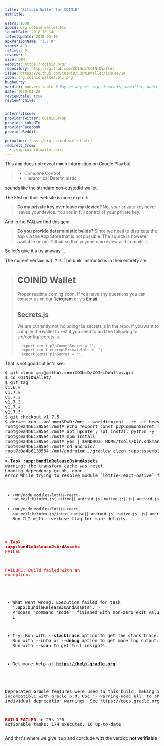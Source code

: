 ```yaml
---
title: "Bitcoin Wallet for COINiD"
altTitle: 

users: 1000
appId: org.coinid.wallet.btc
launchDate: 2018-10-14
latestUpdate: 2020-05-16
apkVersionName: "1.7.9"
stars: 4.3
ratings: 6
reviews: 1
size: 34M
website: https://coinid.org/
repository: https://github.com/COINiD/COINiDWallet
issue: https://github.com/COINiD/COINiDWallet/issues/24
icon: org.coinid.wallet.btc.png
bugbounty: 
verdict: nonverifiable # May be any of: wip, fewusers, nowallet, nobtc, custodial, nosource, nonverifiable, verifiable, bounty, defunct
date: 2020-01-29
reviewStale: true
reviewArchive:


internalIssue: 
providerTwitter: COINiDGroup
providerLinkedIn: 
providerFacebook: 
providerReddit: 

permalink: /posts/org.coinid.wallet.btc/
redirect_from:
  - /org.coinid.wallet.btc/
---
```



This app does not reveal much information on Google Play but

> - Complete Control
> - Hierarchical Deterministic

sounds like the standard non-custodial wallet.

The FAQ on their website is more explicit:

> **Do my private key ever leave my device?** 
> No, your private key never leaves your device. You are in full control of your
private key.

And in the FAQ we find this gem:

> **Do you provide deterministic builds?**
> Since we need to distribute the app via the App Store that is not possible.
The source is however available on our Github so that anyone can review and
compile it.

So let's give it a try anyway ...

The current version is `1.7.5`. The build instructions in their entirety are:

> # COINiD Wallet
> 
> Proper readme coming soon. If you have any questions you can contact us on our [Telegram](https://t.me/joinchat/IARCoBAdhQOIEN_7u941Qg) or via [Email](mailto:info@coinid.org).
> 
> ## Secrets.js
> We are currently not including the secrets.js in the repo. If you want to compile the wallet to test it you need to add the following to src/config/secrets.js.
>
>       export const p2pCommonSecret = '';
>       export const encryptPrivateSalt = '';
>       export const pinSecret = '';

That is not good but let's see:

<div class="language-plaintext highlighter-rouge">
<div class="highlight">
<pre class="highlight">
$ git clone git@github.com:COINiD/COINiDWallet.git
$ cd COINiDWallet/
$ git tag
v1.6.0
v1.7.0
v1.7.2
v1.7.3
v1.7.4
v1.7.5
$ git checkout v1.7.5
$ docker run --volume=$PWD:/mnt --workdir=/mnt --rm -it beevelop/cordova bash
root@c0a4b6139564:/mnt# echo "export const p2pCommonSecret = '';export const encryptPrivateSalt = '';export const pinSecret = '';" > src/config/secrets.js
root@c0a4b6139564:/mnt# apt update ; apt install python -y
root@c0a4b6139564:/mnt# npm install
root@c0a4b6139564:/mnt# yes | $ANDROID_HOME/tools/bin/sdkmanager "platforms;android-28"
root@c0a4b6139564:/mnt# cd android/
root@c0a4b6139564:/mnt/android# ./gradlew clean :app:assembleRelease
...
<b>&gt; Task :app:bundleReleaseJsAndAssets</b>
warning: the transform cache was reset.
Loading dependency graph, done.
error While trying to resolve module `lottie-react-native` from file `/mnt/src/components/CheckBoxSelect.js`, the package `/mnt/node_modules/lottie-react-native/package.json` was successfully found. However, this package itself specifies a `main` module field that could not be resolved (`/mnt/node_modules/lottie-react-native/lib/index.js`. Indeed, none of these files exist:

  * `/mnt/node_modules/lottie-react-native/lib/index.js(.native||.android.js|.native.js|.js|.android.json|.native.json|.json|.android.ts|.native.ts|.ts|.android.tsx|.native.tsx|.tsx)`
  * `/mnt/node_modules/lottie-react-native/lib/index.js/index(.native||.android.js|.native.js|.js|.android.json|.native.json|.json|.android.ts|.native.ts|.ts|.android.tsx|.native.tsx|.tsx)`. Run CLI with --verbose flag for more details.

<font color="#CC0000"><b>&gt; Task :app:bundleReleaseJsAndAssets</b></font><font color="#CC0000"> FAILED</font>

<font color="#CC0000">FAILURE: Build failed with an exception.</font>

* What went wrong:
Execution failed for task &apos;:app:bundleReleaseJsAndAssets&apos;.
<font color="#C4A000">&gt; </font>Process &apos;command &apos;node&apos;&apos; finished with non-zero exit value 1

* Try:
Run with <b>--stacktrace</b> option to get the stack trace. Run with <b>--info</b> or <b>--debug</b> option to get more log output. Run with <b>--scan</b> to get full insights.

* Get more help at <b>https://help.gradle.org</b>

Deprecated Gradle features were used in this build, making it incompatible with Gradle 6.0.
Use &apos;--warning-mode all&apos; to show the individual deprecation warnings.
See https://docs.gradle.org/5.1.1/userguide/command_line_interface.html#sec:command_line_warnings

<font color="#CC0000"><b>BUILD FAILED</b></font> in 25s
190 actionable tasks: 174 executed, 16 up-to-date
</pre></div></div>

And that's where we give it up and conclude with the verdict: **not verifiable**


